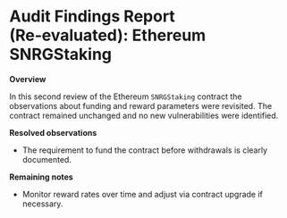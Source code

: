 # Audit Findings Report (Re‑evaluated): Ethereum SNRGStaking

**Overview**

In this second review of the Ethereum `SNRGStaking` contract the observations about funding and reward parameters were revisited.  The contract remained unchanged and no new vulnerabilities were identified.

**Resolved observations**

- The requirement to fund the contract before withdrawals is clearly documented.

**Remaining notes**

- Monitor reward rates over time and adjust via contract upgrade if necessary.